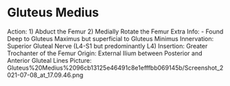 # Gluteus Medius

Action: 1) Abduct the Femur                          2) Medially Rotate the Femur
Extra Info: - Found Deep to Gluteus Maximus but superficial to Gluteus Minimus
Innervation: Superior Gluteal Nerve (L4-S1 but predominantly L4)
Insertion: Greater Trochanter of the Femur
Origin: External Ilium between Posterior and Anterior Gluteal Lines
Picture: Gluteus%20Medius%2096cb13125e46491c8e1efffbb069145b/Screenshot_2021-07-08_at_17.09.46.png